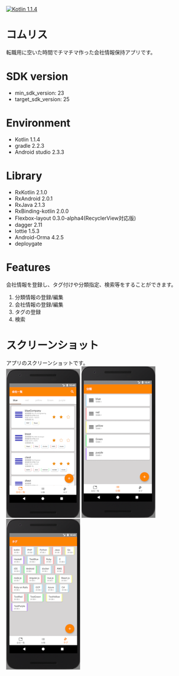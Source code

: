 [![Kotlin 1.1.4](https://img.shields.io/badge/Kotlin-1.1.4-blue.svg)](http://kotlinlang.org)

# コムリス
転職用に空いた時間でチマチマ作った会社情報保持アプリです。

# SDK version
* min_sdk_version: 23
* target_sdk_version: 25

# Environment
* Kotlin 1.1.4
* gradle 2.2.3
* Android studio 2.3.3

# Library
* RxKotlin 2.1.0
* RxAndroid 2.0.1
* RxJava 2.1.3
* RxBinding-kotlin 2.0.0
* Flexbox-layout 0.3.0-alpha4(RecyclerView対応版)
* dagger 2.11
* lottie 1.5.3
* Android-Orma 4.2.5
* deploygate

# Features
会社情報を登録し、タグ付けや分類指定、検索等をすることができます。
 1. 分類情報の登録/編集
 2. 会社情報の登録/編集
 3. タグの登録
 4. 検索

# スクリーンショット
アプリのスクリーンショットです。  
<img src="images/01_main.png" width="200" /> <img src="images/02_category.png" width="200" /> <img src="images/03_tag.png" width="200" />
